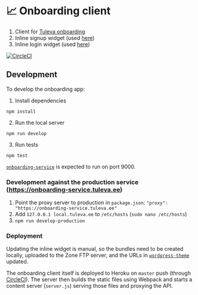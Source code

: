 # :chart_with_upwards_trend: Onboarding client

1. Client for [Tuleva onboarding](https://pension.tuleva.ee)
1. Inline signup widget (used [here](https://tuleva.ee/tulundusyhistu/#inline-signup-anchor))
1. Inline login widget (used [here](https://tuleva.ee/liikme-kinnitus))

[![CircleCI](https://circleci.com/gh/TulevaEE/onboarding-client/tree/master.svg?style=shield)](https://circleci.com/gh/TulevaEE/onboarding-client/tree/master)

## Development

To develop the onboarding app:

1. Install dependencies
```
npm install
```
2. Run the local server
```
npm run develop
```
3. Run tests
```
npm test
```

[`onboarding-service`](https://github.com/TulevaEE/onboarding-service) is expected to run on port 9000.

### Development against the production service (https://onboarding-service.tuleva.ee)

1. Point the proxy server to production in `package.json`: `"proxy": "https://onboarding-service.tuleva.ee"`
2. Add `127.0.0.1 local.tuleva.ee` to `/etc/hosts` (`sudo nano /etc/hosts`)
3. `npm run develop-production`

### Deployment

Updating the inline widget is manual, so the bundles need to be created locally, uploaded to the Zone FTP server, and the URLs in [`wordpress-theme`](https://github.com/TulevaEE/wordpress-theme) updated.

The onboarding client itself is deployed to Heroku on `master` push (through [CircleCI](https://circleci.com/gh/TulevaEE/onboarding-client)). The server then builds the static files using Webpack and starts a content server (`server.js`) serving those files and proxying the API.

